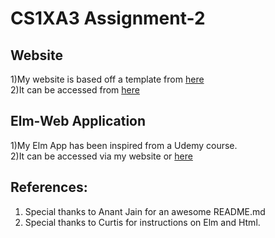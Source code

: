 CS1XA3 Assignment-2
===================

## Website
1)My website is based off a template from [here](https://trendytheme.net/items/i-am-x-html-resume-template/)  
2)It can be accessed from [here](http://ugweb.cas.mcmaster.ca/~waraich/)  

## Elm-Web Application
1)My Elm App has been inspired from a Udemy course.  
2)It can be accessed via my website or [here](http://ugweb.cas.mcmaster.ca/~waraich/main.html)

## References:
1) Special thanks to Anant Jain for an awesome README.md
2) Special thanks to Curtis for instructions on Elm and Html.
